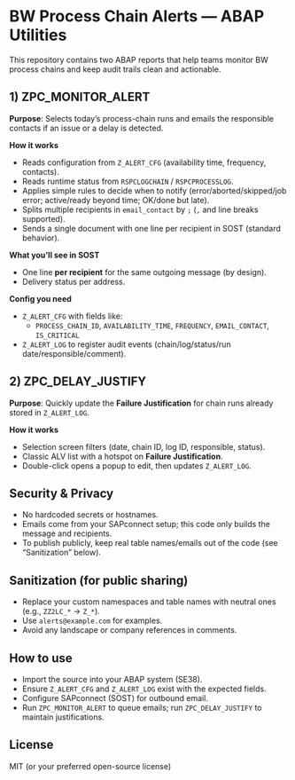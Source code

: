 # BW Process Chain Alerts — ABAP Utilities

This repository contains two ABAP reports that help teams monitor BW process chains and keep audit trails clean and actionable.

## 1) ZPC_MONITOR_ALERT
**Purpose**: Selects today’s process-chain runs and emails the responsible contacts if an issue or a delay is detected.

**How it works**
- Reads configuration from `Z_ALERT_CFG` (availability time, frequency, contacts).
- Reads runtime status from `RSPCLOGCHAIN` / `RSPCPROCESSLOG`.
- Applies simple rules to decide when to notify (error/aborted/skipped/job error; active/ready beyond time; OK/done but late).
- Splits multiple recipients in `email_contact` by `;` (`,` and line breaks supported).
- Sends a single document with one line per recipient in SOST (standard behavior).

**What you’ll see in SOST**
- One line **per recipient** for the same outgoing message (by design).
- Delivery status per address.

**Config you need**
- `Z_ALERT_CFG` with fields like:
  - `PROCESS_CHAIN_ID`, `AVAILABILITY_TIME`, `FREQUENCY`, `EMAIL_CONTACT`, `IS_CRITICAL`
- `Z_ALERT_LOG` to register audit events (chain/log/status/run date/responsible/comment).

## 2) ZPC_DELAY_JUSTIFY
**Purpose**: Quickly update the **Failure Justification** for chain runs already stored in `Z_ALERT_LOG`.

**How it works**
- Selection screen filters (date, chain ID, log ID, responsible, status).
- Classic ALV list with a hotspot on **Failure Justification**.
- Double-click opens a popup to edit, then updates `Z_ALERT_LOG`.

## Security & Privacy
- No hardcoded secrets or hostnames.
- Emails come from your SAPconnect setup; this code only builds the message and recipients.
- To publish publicly, keep real table names/emails out of the code (see “Sanitization” below).

## Sanitization (for public sharing)
- Replace your custom namespaces and table names with neutral ones (e.g., `ZZ2LC_*` → `Z_*`).
- Use `alerts@example.com` for examples.
- Avoid any landscape or company references in comments.

## How to use
- Import the source into your ABAP system (SE38).
- Ensure `Z_ALERT_CFG` and `Z_ALERT_LOG` exist with the expected fields.
- Configure SAPconnect (SOST) for outbound email.
- Run `ZPC_MONITOR_ALERT` to queue emails; run `ZPC_DELAY_JUSTIFY` to maintain justifications.

## License
MIT (or your preferred open-source license)
